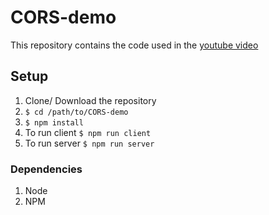 # CORS-demo
This repository contains the code used in the [youtube video](https://www.youtube.com/watch?v=MXkgYf1pnOA)

## Setup
1. Clone/ Download the repository
2. `$ cd /path/to/CORS-demo`
3. `$ npm install`
4. To run client `$ npm run client`
5. To run server `$ npm run server`

### Dependencies
1. Node
2. NPM
